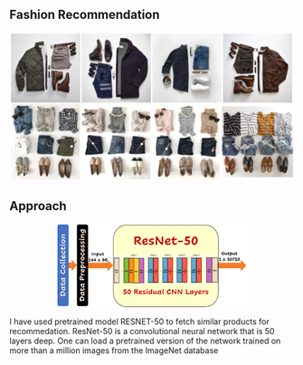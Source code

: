 ## Fashion Recommendation

![1](img/fashion.png)

## Approach

<p align="center">
   <img src="img/resnet.png">
</p>

I have used pretrained model RESNET-50 to fetch similar products for recommedation.
ResNet-50 is a convolutional neural network that is 50 layers deep. One can load a pretrained version of the network trained on more than a million images from the ImageNet database


